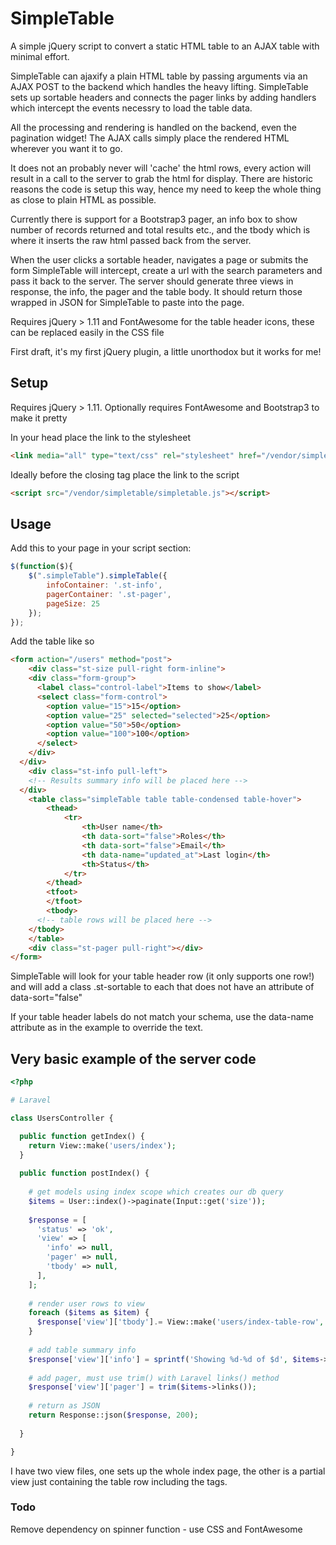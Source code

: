 # SimpleTable

A simple jQuery script to convert a static HTML table to an AJAX table with minimal effort. 


SimpleTable can ajaxify a plain HTML table by passing arguments via an AJAX POST to the backend which handles the heavy lifting. SimpleTable sets up sortable headers and connects the pager links by adding handlers which intercept the events necessry to load the table data.

All the processing and rendering is handled on the backend, even the pagination widget! The AJAX calls simply place the rendered HTML wherever you want it to go.


It does not an probably never will 'cache' the html rows, every action will result in a call to the server to grab the html for display. There are historic reasons the code is setup this way, hence my need to keep the whole thing as close to plain HTML as possible.

Currently there is support for a Bootstrap3 pager, an info box to show number of records returned and total results etc., and the tbody which is where it inserts the raw html passed back from the server.

When the user clicks a sortable header, navigates a page or submits the form SimpleTable will intercept, create a url with the search parameters and pass it back to the server. The server should generate three views in response, the info, the pager and the table body. It should return those wrapped in JSON for SimpleTable to paste into the page. 

Requires jQuery > 1.11 and FontAwesome for the table header icons, these can be replaced easily in the CSS file

First draft, it's my first jQuery plugin, a little unorthodox but it works for me!


## Setup

Requires jQuery > 1.11.
Optionally requires FontAwesome and Bootstrap3 to make it pretty

In your head place the link to the stylesheet
```html
<link media="all" type="text/css" rel="stylesheet" href="/vendor/simpletable/simpletable.css">
```

Ideally before the closing </body> tag place the link to the script
```html
<script src="/vendor/simpletable/simpletable.js"></script>
```

## Usage

Add this to your page in your script section:

```javascript
$(function($){
	$(".simpleTable").simpleTable({
		infoContainer: '.st-info',
		pagerContainer: '.st-pager',
		pageSize: 25 
	});
});
```

Add the table like so

```html
<form action="/users" method="post">
	<div class="st-size pull-right form-inline">
    <div class="form-group">
      <label class="control-label">Items to show</label>
      <select class="form-control">
        <option value="15">15</option>
        <option value="25" selected="selected">25</option>
        <option value="50">50</option>
        <option value="100">100</option>
      </select>
    </div>
  </div>
	<div class="st-info pull-left">
    <!-- Results summary info will be placed here -->
  </div>
	<table class="simpleTable table table-condensed table-hover">
		<thead>
			<tr>
				<th>User name</th>
				<th data-sort="false">Roles</th>
				<th data-sort="false">Email</th>
				<th data-name="updated_at">Last login</th>
				<th>Status</th>
			</tr>
		</thead>
		<tfoot>
		</tfoot>
		<tbody>
      <!-- table rows will be placed here -->
    </tbody>
	</table>
	<div class="st-pager pull-right"></div>
</form>
```

SimpleTable will look for your table header row (it only supports one row!) and will add a class .st-sortable to each <th> that does not have an attribute of data-sort="false" 

If your table header labels do not match your schema, use the data-name attribute as in the example to override the text.

## Very basic example of the server code
```php
<?php

# Laravel 

class UsersController {

  public function getIndex() {
    return View::make('users/index');
  }
  
  public function postIndex() {
    
    # get models using index scope which creates our db query 
    $items = User::index()->paginate(Input::get('size'));
    
    $response = [
      'status' => 'ok',
      'view' => [
        'info' => null,
        'pager' => null,
        'tbody' => null,
      ],
    ];
    
    # render user rows to view
    foreach ($items as $item) {
      $response['view']['tbody'].= View::make('users/index-table-row', ['user'=>$item])->render();
    }
    
    # add table summary info
    $response['view']['info'] = sprintf('Showing %d-%d of $d', $items->getFrom(), $items->getTo(), $items->getTotal()); 
    
    # add pager, must use trim() with Laravel links() method
    $response['view']['pager'] = trim($items->links());
  
    # return as JSON
    return Response::json($response, 200);
  
  }

}
```

I have two view files, one sets up the whole index page, the other is a partial view just containing the table row including the <tr></tr> tags.




### Todo
Remove dependency on spinner function - use CSS and FontAwesome

